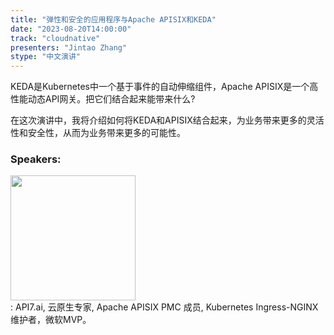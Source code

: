 ```yaml
---
title: "弹性和安全的应用程序与Apache APISIX和KEDA"
date: "2023-08-20T14:00:00" 
track: "cloudnative"
presenters: "Jintao Zhang"
stype: "中文演讲"
---
```

KEDA是Kubernetes中一个基于事件的自动伸缩组件，Apache APISIX是一个高性能动态API网关。把它们结合起来能带来什么?

在这次演讲中，我将介绍如何将KEDA和APISIX结合起来，为业务带来更多的灵活性和安全性，从而为业务带来更多的可能性。
 ### Speakers: 
 <img src="https://img.bagevent.com/resource/20230618/2237126870.jpg" width="200" /><br>: API7.ai, 云原生专家, Apache APISIX PMC 成员, Kubernetes Ingress-NGINX维护者，微软MVP。
 <br><br>